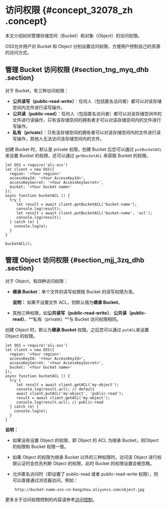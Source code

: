 # 访问权限 {#concept_32078_zh .concept}

本文介绍如何管理存储空间（Bucket）和对象（Object）的访问权限。

OSS允许用户对 Bucket 和 Object 分别设置访问权限，方便用户控制自己的资源的访问方式。

## 管理 Bucket 访问权限 {#section_tng_myq_dhb .section}

对于 Bucket，有三种访问权限：

-   **公共读写（public-read-write）**：任何人（包括匿名访问者）都可以对该存储空间内文件进行读写操作。
-   **公共读（public-read）**：任何人（包括匿名访问者）都可以对该存储空间中的文件进行读操作，只有该存储空间的拥有者才可以对该存储空间内的文件进行写操作。
-   **私有（private）**：只有该存储空间的拥有者可以对该存储空间内的文件进行读写操作，其他人无法访问该存储空间内的文件。

创建 Bucket 时，默认是 private 权限。创建 Bucket 后您可以通过 `putBucketACL` 来设置 Bucket 的权限，还可以通过 `getBucketACL` 来获取 Bucket 的权限。

```
let OSS = require('ali-oss')
let client = new OSS({
  region: '<Your region>'
  accessKeyId: '<Your AccessKeyId>',
  accessKeySecret: '<Your AccessKeySecret>',
  bucket: '<Your bucket name>'
});
async function bucketACL () {
  try {
     let result = await client.getBucketACL('bucket-name');
     console.log(result);
     let result = await client.putBucketACL('bucket-name', 'acl');
     console.log(result);
  } catch (e) {
    console.log(e);
  }
}

bucketACL();
```

## 管理 Object 访问权限 {#section_mjj_3zq_dhb .section}

对于 Object，有四种访问权限：

-   **继承 Bucket**：单个文件的读写权限按 Bucket 的读写权限为准。

    **说明：** 如果不设置文件 ACL，则默认值为**继承 Bucket**。

-   其他三种权限，如**公共读写（public-read-write）**、**公共读（public-read）**、**私有（private）**与 Bucket 访问权限相同。

创建 Object 时，默认为**继承 Bucket** 权限。之后您可以通过 `putACL`来设置 Object 的权限。

```
let OSS = require('ali-oss')
let client = new OSS({
  region: '<Your region>'
  accessKeyId: '<Your AccessKeyId>',
  accessKeySecret: '<Your AccessKeySecret>',
  bucket: '<Your bucket name>'
});
async function bucketACL () {
  try {
     let result = await client.getACL('my-object');
     console.log(result.acl); // default
     await client.putACL('my-object', 'public-read');
     result = await client.getACL('my-object');
     console.log(result.acl); // public-read
  } catch (e) {
    console.log(e);
  }
}
```

**说明：** 

-   如果没有设置 Object 的权限，即 Object 的 ACL 为继承 Bucket，则Object 的权限和 Bucket 权限一致。
-   如果 Object 的权限为继承 Bucket 以外的三种权限时，访问该 Object 进行权限认证时会优先判断 Object 的权限，此时 Bucket 的权限设置会被忽略。
-   允许匿名访问时（即设置了 public-read 或者 public-read-write 权限），则可以直接通过浏览器访问，例如：

    ```
     http://bucket-name.oss-cn-hangzhou.aliyuncs.com/object.jpg
    
    ```


更多关于访问权限控制的内容请参考[访问控制](../../../../../cn.zh-CN/开发指南/权限控制/权限控制概述.md#)。

